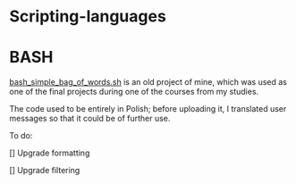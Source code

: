 # Scripting-languages

# BASH

[bash_simple_bag_of_words.sh](https://github.com/Maciej01032001/Scripting-languages/blob/main/Bash/bash_simple_bag_of_words.sh) is an old project of mine, which was used as one of the final projects during one of the courses from my studies.

The code used to be entirely in Polish; before uploading it, I translated user messages so that it could be of further use.

To do: 

[] Upgrade formatting

[] Upgrade filtering
